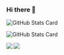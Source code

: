 ### Hi there 👋

![GitHub Stats Card](https://github-readme-stats.vercel.app/api?username=tesso57&count_private=true&theme=dracula)

![GitHub Stats Card](https://github-readme-stats.vercel.app/api/top-langs/?username=tesso57&theme=dracula)

<a href="https://github.com/anuraghazra/github-readme-stats">
  <img align="left" src="https://github-readme-stats.vercel.app/api?username=tesso57&count_private=true&theme=dracula" />
</a>
<a href="https://github.com/anuraghazra/convoychat">
  <img align="left" src="https://github-readme-stats.vercel.app/api/top-langs/?username=tesso57&theme=dracula" />
</a>